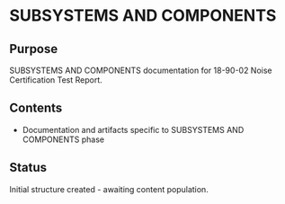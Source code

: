 # SUBSYSTEMS AND COMPONENTS

## Purpose
SUBSYSTEMS AND COMPONENTS documentation for 18-90-02 Noise Certification Test Report.

## Contents
- Documentation and artifacts specific to SUBSYSTEMS AND COMPONENTS phase

## Status
Initial structure created - awaiting content population.
